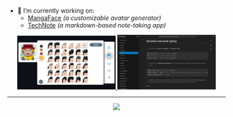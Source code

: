 - 🔭 I’m currently working on:
  + [MangaFace](https://github.com/miladnia/MangaFace) _(a customizable avatar generator)_
  + [TechNote](https://github.com/miladnia/technote) _(a markdown-based note-taking app)_

<p align="center">
<a href="https://miladnia.ir/MangaFace/" target="_blank" title="Demo | Click here to try it out">
  <img src="https://raw.githubusercontent.com/miladnia/MangaFace/main/docs/preview_v0.2__03.png" width="45%" alt="MangaFace avatar generator">
</a>
<a href="https://github.com/miladnia/technote" target="_blank" title="Demo | Click here to try it out">
  <img src="https://github.com/miladnia/technote/raw/main/docs/technote_note_preview.png" width="45%" alt="TechNote note-taking app">
</a>
</p>

---

<p align="center">
  <a href="https://skillicons.dev">
    <img src="https://skillicons.dev/icons?i=php,py,ts,js,vite,react,jest" />
  </a>
</p>

<!--
- 🔭 I’m currently working on ...
- 🌱 I’m currently learning ...
- 👯 I’m looking to collaborate on ...
- 🤔 I’m looking for help with ...
- 💬 Ask me about ...
- 📫 How to reach me: ...
- 😄 Pronouns: ...
- ⚡ Fun fact: ...
-->
